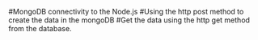 #MongoDB connectivity to the Node.js 
#Using the http post method to create the data in the mongoDB
#Get the data using the http get method from the database. 
